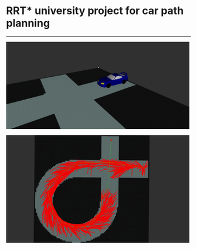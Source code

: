 <p><h1>RRT* university project for car path planning</h1></p>
<hr>
<p><img src="images/car.png" width="500"></p>
<p><img src="images/rrtstar.png" width="500"></p>
